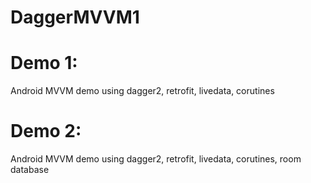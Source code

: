 # DaggerMVVM1

# Demo 1:

Android MVVM demo using dagger2, retrofit, livedata, corutines

# Demo 2:
Android MVVM demo using dagger2, retrofit, livedata, corutines,  room database

